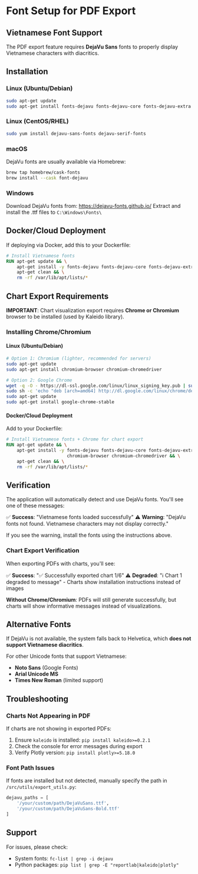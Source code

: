 # Font Setup for PDF Export

## Vietnamese Font Support

The PDF export feature requires **DejaVu Sans** fonts to properly display Vietnamese characters with diacritics.

## Installation

### Linux (Ubuntu/Debian)
```bash
sudo apt-get update
sudo apt-get install fonts-dejavu fonts-dejavu-core fonts-dejavu-extra
```

### Linux (CentOS/RHEL)
```bash
sudo yum install dejavu-sans-fonts dejavu-serif-fonts
```

### macOS
DejaVu fonts are usually available via Homebrew:
```bash
brew tap homebrew/cask-fonts
brew install --cask font-dejavu
```

### Windows
Download DejaVu fonts from: https://dejavu-fonts.github.io/
Extract and install the .ttf files to `C:\Windows\Fonts\`

## Docker/Cloud Deployment

If deploying via Docker, add this to your Dockerfile:

```dockerfile
# Install Vietnamese fonts
RUN apt-get update && \
    apt-get install -y fonts-dejavu fonts-dejavu-core fonts-dejavu-extra && \
    apt-get clean && \
    rm -rf /var/lib/apt/lists/*
```

## Chart Export Requirements

**IMPORTANT**: Chart visualization export requires **Chrome or Chromium** browser to be installed (used by Kaleido library).

### Installing Chrome/Chromium

#### Linux (Ubuntu/Debian)
```bash
# Option 1: Chromium (lighter, recommended for servers)
sudo apt-get update
sudo apt-get install chromium-browser chromium-chromedriver

# Option 2: Google Chrome
wget -q -O - https://dl-ssl.google.com/linux/linux_signing_key.pub | sudo apt-key add -
sudo sh -c 'echo "deb [arch=amd64] http://dl.google.com/linux/chrome/deb/ stable main" > /etc/apt/sources.list.d/google-chrome.list'
sudo apt-get update
sudo apt-get install google-chrome-stable
```

#### Docker/Cloud Deployment
Add to your Dockerfile:

```dockerfile
# Install Vietnamese fonts + Chrome for chart export
RUN apt-get update && \
    apt-get install -y fonts-dejavu fonts-dejavu-core fonts-dejavu-extra \
                       chromium-browser chromium-chromedriver && \
    apt-get clean && \
    rm -rf /var/lib/apt/lists/*
```

## Verification

The application will automatically detect and use DejaVu fonts. You'll see one of these messages:

✅ **Success**: "Vietnamese fonts loaded successfully"
⚠️ **Warning**: "DejaVu fonts not found. Vietnamese characters may not display correctly."

If you see the warning, install the fonts using the instructions above.

### Chart Export Verification

When exporting PDFs with charts, you'll see:

✅ **Success**: "✅ Successfully exported chart 1/6"
⚠️ **Degraded**: "ℹ️ Chart 1 degraded to message" - Charts show installation instructions instead of images

**Without Chrome/Chromium**: PDFs will still generate successfully, but charts will show informative messages instead of visualizations.

## Alternative Fonts

If DejaVu is not available, the system falls back to Helvetica, which **does not support Vietnamese diacritics**.

For other Unicode fonts that support Vietnamese:
- **Noto Sans** (Google Fonts)
- **Arial Unicode MS**
- **Times New Roman** (limited support)

## Troubleshooting

### Charts Not Appearing in PDF

If charts are not showing in exported PDFs:

1. Ensure `kaleido` is installed: `pip install kaleido>=0.2.1`
2. Check the console for error messages during export
3. Verify Plotly version: `pip install plotly>=5.18.0`

### Font Path Issues

If fonts are installed but not detected, manually specify the path in `/src/utils/export_utils.py`:

```python
dejavu_paths = [
    '/your/custom/path/DejaVuSans.ttf',
    '/your/custom/path/DejaVuSans-Bold.ttf'
]
```

## Support

For issues, please check:
- System fonts: `fc-list | grep -i dejavu`
- Python packages: `pip list | grep -E "reportlab|kaleido|plotly"`

